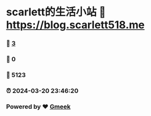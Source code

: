 # scarlett的生活小站 :link: https://blog.scarlett518.me 
### :page_facing_up: [3](https://blog.scarlett518.me/tag.html) 
### :speech_balloon: 0 
### :hibiscus: 5123 
### :alarm_clock: 2024-03-20 23:46:20 
### Powered by :heart: [Gmeek](https://github.com/Meekdai/Gmeek)
